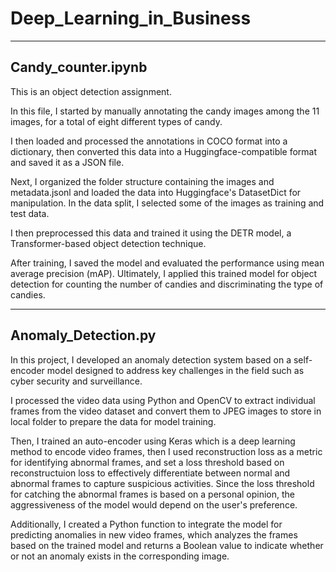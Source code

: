 # Deep_Learning_in_Business
-------------------------------------------------------------------------------------------------------------------------------------------------------------------
## Candy_counter.ipynb
This is an object detection assignment.

In this file, I started by manually annotating the candy images among the 11 images, for a total of eight different types of candy. 

I then loaded and processed the annotations in COCO format into a dictionary, then converted this data into a Huggingface-compatible format and saved it as a JSON file. 

Next, I organized the folder structure containing the images and metadata.jsonl and loaded the data into Huggingface's DatasetDict for manipulation. In the data split, I selected some of the images as training and test data. 

I then preprocessed this data and trained it using the DETR model, a Transformer-based object detection technique.

After training, I saved the model and evaluated the performance using mean average precision (mAP). Ultimately, I applied this trained model for object detection for counting the number of candies and discriminating the type of candies.

-------------------------------------------------------------------------------------------------------------------------------------------------------------------
## Anomaly_Detection.py
In this project, I developed an anomaly detection system based on a self-encoder model designed to address key challenges in the field such as cyber security and surveillance. 

I processed the video data using Python and OpenCV to extract individual frames from the video dataset and convert them to JPEG images to store in local folder to prepare the data for model training. 

Then, I trained an auto-encoder using Keras which is a deep learning method to encode video frames, then I used reconstruction loss as a metric for identifying abnormal frames, and set a loss threshold based on reconstructuion loss to effectively differentiate between normal and abnormal frames to capture suspicious activities. Since the loss threshold for catching the abnormal frames is based on a personal opinion, the aggressiveness of the model would depend on the user's preference.

Additionally, I created a Python function to integrate the model for predicting anomalies in new video frames, which analyzes the frames based on the trained model and returns a Boolean value to indicate whether or not an anomaly exists in the corresponding image.
